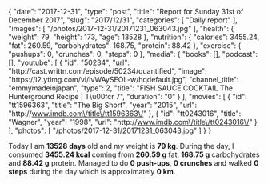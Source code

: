 {
    "date": "2017-12-31",
    "type": "post",
    "title": "Report for Sunday 31st of December 2017",
    "slug": "2017\/12\/31",
    "categories": [
        "Daily report"
    ],
    "images": [
        "\/photos\/2017-12-31\/20171231_063043.jpg"
    ],
    "health": {
        "weight": 79,
        "height": 173,
        "age": 13528
    },
    "nutrition": {
        "calories": 3455.24,
        "fat": 260.59,
        "carbohydrates": 168.75,
        "protein": 88.42
    },
    "exercise": {
        "pushups": 0,
        "crunches": 0,
        "steps": 0
    },
    "media": {
        "books": [],
        "podcast": [],
        "youtube": [
            {
                "id": "50234",
                "url": "http:\/\/cast.writtn.com\/episode\/50234\/quantified",
                "image": "https:\/\/i2.ytimg.com\/vi\/IvWAySEOL-w\/hqdefault.jpg",
                "channel_title": "emmymadeinjapan",
                "type": 2,
                "title": "FISH SAUCE COCKTAIL The Hunterground Recipe | T\u00fcr 7",
                "duration": "0"
            }
        ],
        "movies": [
            {
                "id": "tt1596363",
                "title": "The Big Short",
                "year": "2015",
                "url": "http:\/\/www.imdb.com\/title\/tt1596363\/"
            },
            {
                "id": "tt0243016",
                "title": "Wagner",
                "year": "1998",
                "url": "http:\/\/www.imdb.com\/title\/tt0243016\/"
            }
        ],
        "photos": [
            "\/photos\/2017-12-31\/20171231_063043.jpg"
        ]
    }
}

Today I am <strong>13528 days</strong> old and my weight is <strong>79 kg</strong>. During the day, I consumed <strong>3455.24 kcal</strong> coming from <strong>260.59 g</strong> fat, <strong>168.75 g</strong> carbohydrates and <strong>88.42 g</strong> protein. Managed to do <strong>0 push-ups</strong>, <strong>0 crunches</strong> and walked <strong>0 steps</strong> during the day which is approximately <strong>0 km</strong>.